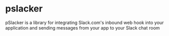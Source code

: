 pslacker
========

pSlacker is a library for integrating Slack.com's inbound web hook into your application and sending messages from your app to your Slack chat room
